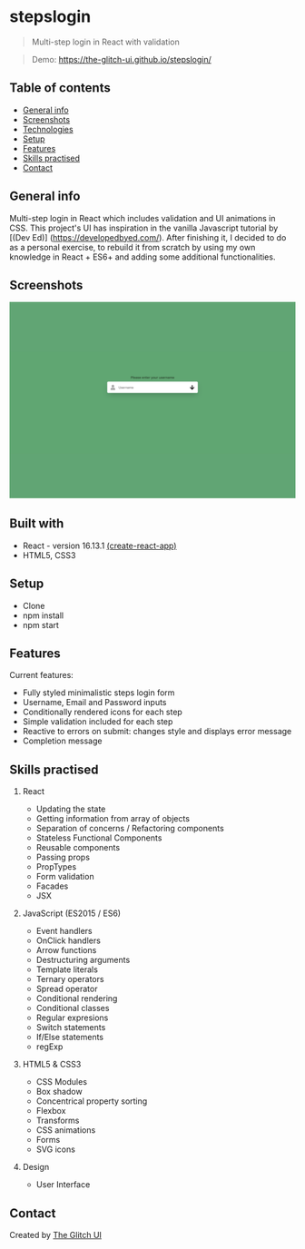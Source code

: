 # stepslogin
> Multi-step login in React with validation

> Demo: https://the-glitch-ui.github.io/stepslogin/

## Table of contents

- [General info](#general-info)
- [Screenshots](#screenshots)
- [Technologies](#technologies)
- [Setup](#setup)
- [Features](#features)
- [Skills practised](#skills)
- [Contact](#contact)

## General info

Multi-step login in React which includes validation and UI animations in CSS.
This project's UI has inspiration in the vanilla Javascript tutorial by [(Dev Ed)] (https://developedbyed.com/).
After finishing it, I decided to do as a personal exercise, to rebuild it from scratch by using my own knowledge in React + ES6+ and adding some additional functionalities.

## Screenshots

![Steps Login](https://github.com/the-glitch-ui/stepslogin/blob/gh-pages/img_loginscreen.jpg)

## Built with

- React - version 16.13.1 [(create-react-app)](https://github.com/facebook/create-react-app)
- HTML5, CSS3

## Setup

- Clone
- npm install
- npm start

## Features

Current features:

- Fully styled minimalistic steps login form
- Username, Email and Password inputs
- Conditionally rendered icons for each step
- Simple validation included for each step
- Reactive to errors on submit: changes style and displays error message
- Completion message

## Skills practised

1. React

   - Updating the state
   - Getting information from array of objects
   - Separation of concerns / Refactoring components
   - Stateless Functional Components
   - Reusable components
   - Passing props
   - PropTypes
   - Form validation
   - Facades
   - JSX

2. JavaScript (ES2015 / ES6)

   - Event handlers
   - OnClick handlers
   - Arrow functions
   - Destructuring arguments
   - Template literals
   - Ternary operators
   - Spread operator
   - Conditional rendering
   - Conditional classes
   - Regular expresions
   - Switch statements
   - If/Else statements
   - regExp

3. HTML5 & CSS3

   - CSS Modules
   - Box shadow
   - Concentrical property sorting
   - Flexbox
   - Transforms
   - CSS animations
   - Forms
   - SVG icons

4. Design
   - User Interface

## Contact

Created by [The Glitch UI](https://github.com/the-glitch-ui)
